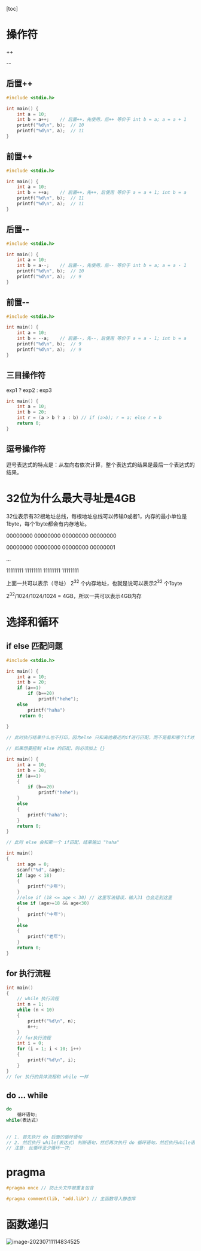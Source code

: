 [toc]



# 操作符

++

--

## 后置++

```c
#include <stdio.h>

int main() {
    int a = 10;
    int b = a++;	// 后置++，先使用，后++ 等价于 int b = a; a = a + 1
    printf("%d\n", b);	// 10
    printf("%d\n", a);	// 11
}
```

## 前置++

```c
#include <stdio.h>

int main() {
    int a = 10;
    int b = ++a;	// 前置++，先++，后使用 等价于 a = a + 1; int b = a 
    printf("%d\n", b);	// 11
    printf("%d\n", a);	// 11
}
```

## 后置--

```c
#include <stdio.h>

int main() {
    int a = 10;
    int b = a--;	// 后置--，先使用，后-- 等价于 int b = a; a = a - 1
    printf("%d\n", b);	// 10
    printf("%d\n", a);	// 9
}
```

## 前置--

```c
#include <stdio.h>

int main() {
    int a = 10;
    int b = --a;	// 前置--，先--，后使用 等价于 a = a - 1; int b = a 
    printf("%d\n", b);	// 9
    printf("%d\n", a);	// 9
}
```



## 三目操作符

exp1 ? exp2 : exp3

```c
int main() {
    int a = 10;
    int b = 20;
    int r = (a > b ? a : b) // if (a>b); r = a; else r = b
    return 0;
}
```



## 逗号操作符

逗号表达式的特点是：从左向右依次计算，整个表达式的结果是最后一个表达式的结果。





# 32位为什么最大寻址是4GB

32位表示有32根地址总线，每根地址总线可以传输0或者1，内存的最小单位是1byte，每个1byte都会有内存地址。

00000000 00000000 00000000 00000000

00000000 00000000 00000000 00000001

...

11111111 11111111 11111111 11111111

上面一共可以表示（寻址） 2<sup>32</sup> 个内存地址，也就是说可以表示2<sup>32</sup> 个1byte

2<sup>32</sup>/1024/1024/1024 = 4GB，所以一共可以表示4GB内存



# 选择和循环

## if else 匹配问题

```c
#include <stdio.h>

int main() {
    int a = 10;
    int b = 20;
    if (a==1)
        if (b==20)
            printf("hehe");
    else	
        printf("haha")
     return 0;
     
}

// 此时执行结果什么也不打印，因为else 只和离他最近的if进行匹配，而不是看和哪个if对齐。

// 如果想要控制 else 的匹配，则必须加上 {}

int main() {
    int a = 10;
    int b = 20;
    if (a==1) 
    {
        if (b==20)
            printf("hehe");
    }
    else 
    {
        printf("haha");
    }
    return 0;
}

// 此时 else 会和第一个 if匹配，结果输出 "haha"
```



```c
int main()
{	
	int age = 0;
	scanf("%d", &age);
	if (age < 18)
	{
		printf("少年");
	}
	//else if (18 <= age < 30) // 这里写法错误，输入31 也会走到这里
	else if (age>=18 && age<30)
	{
		printf("中年");
	}
	else 
	{
		printf("老年");
	}
	return 0;
}
```







## for 执行流程

```c
int main()
{
	// while 执行流程
	int n = 1;
	while (n < 10)
	{
		printf("%d\n", n);
		n++;
	}
	// for执行流程
	int i = 0;
	for (i = 1; i < 10; i++)
	{
		printf("%d\n", i);
	}
}
// for 执行的具体流程和 while 一样
```



## do ... while

```c
do 
    循环语句;
while(表达式)
   
    
// 1. 首先执行 do 后面的循环语句
// 2. 然后执行 while(表达式) 判断语句，然后再次执行 do 循环语句，然后执行while语句，依次执行
// 注意: 此循环至少循环一次;
```



# pragma

```c
#pragma once // 防止头文件被重复包含

#pragma comment(lib, "add.lib")	// 主函数导入静态库

```



# 函数递归

![image-20230711114834525](image/image-20230711114834525.png)

